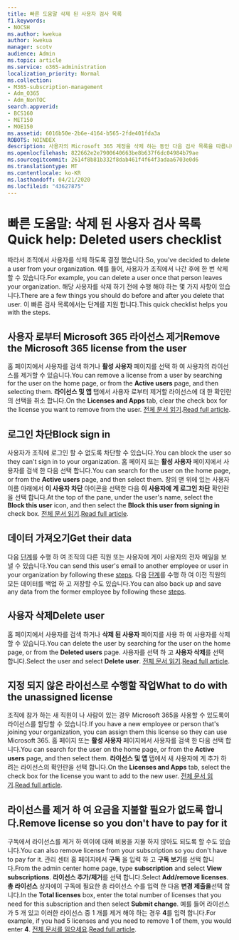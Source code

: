 ```yaml
---
title: 빠른 도움말 삭제 된 사용자 검사 목록
f1.keywords:
- NOCSH
ms.author: kwekua
author: kwekua
manager: scotv
audience: Admin
ms.topic: article
ms.service: o365-administration
localization_priority: Normal
ms.collection:
- M365-subscription-management
- Adm_O365
- Adm_NonTOC
search.appverid:
- BCS160
- MET150
- MOE150
ms.assetid: 6016b50e-2b6e-4164-b565-2fde401fda3a
ROBOTS: NOINDEX
description: 사용자의 Microsoft 365 계정을 삭제 하는 동안 다음 검사 목록을 따릅니다.
ms.openlocfilehash: 822662e2e7900640663be8b637f6dc04984b79ae
ms.sourcegitcommit: 2614f8b81b332f8dab461f4f64f3adaa6703e0d6
ms.translationtype: MT
ms.contentlocale: ko-KR
ms.lasthandoff: 04/21/2020
ms.locfileid: "43627875"
---
```

# <a name="quick-help-deleted-users-checklist"></a><span data-ttu-id="572be-103">빠른 도움말: 삭제 된 사용자 검사 목록</span><span class="sxs-lookup"><span data-stu-id="572be-103">Quick help: Deleted users checklist</span></span>

<span data-ttu-id="572be-104">따라서 조직에서 사용자를 삭제 하도록 결정 했습니다.</span><span class="sxs-lookup"><span data-stu-id="572be-104">So, you've decided to delete a user from your organization.</span></span> <span data-ttu-id="572be-105">예를 들어, 사용자가 조직에서 나간 후에 한 번 삭제할 수 있습니다.</span><span class="sxs-lookup"><span data-stu-id="572be-105">For example, you can delete a user once that person leaves your organization.</span></span> <span data-ttu-id="572be-106">해당 사용자를 삭제 하기 전에 수행 해야 하는 몇 가지 사항이 있습니다.</span><span class="sxs-lookup"><span data-stu-id="572be-106">There are a few things you should do before and after you delete that user.</span></span> <span data-ttu-id="572be-107">이 빠른 검사 목록에서는 단계를 지원 합니다.</span><span class="sxs-lookup"><span data-stu-id="572be-107">This quick checklist helps you with the steps.</span></span>
  
## <a name="remove-the-microsoft-365-license-from-the-user"></a><span data-ttu-id="572be-108">사용자 로부터 Microsoft 365 라이선스 제거</span><span class="sxs-lookup"><span data-stu-id="572be-108">Remove the Microsoft 365 license from the user</span></span>

<span data-ttu-id="572be-109">홈 페이지에서 사용자를 검색 하거나 **활성 사용자** 페이지를 선택 하 여 사용자의 라이선스를 제거할 수 있습니다.</span><span class="sxs-lookup"><span data-stu-id="572be-109">You can remove a license from a user by searching for the user on the home page, or from the **Active users** page, and then selecting them.</span></span> <span data-ttu-id="572be-110">**라이선스 및 앱** 탭에서 사용자 로부터 제거할 라이선스에 대 한 확인란의 선택을 취소 합니다.</span><span class="sxs-lookup"><span data-stu-id="572be-110">On the **Licenses and Apps** tab, clear the check box for the license you want to remove from the user.</span></span> <span data-ttu-id="572be-111">[전체 문서 읽기](../manage/remove-licenses-from-users.md).</span><span class="sxs-lookup"><span data-stu-id="572be-111">[Read full article](../manage/remove-licenses-from-users.md).</span></span>
  
## <a name="block-sign-in"></a><span data-ttu-id="572be-112">로그인 차단</span><span class="sxs-lookup"><span data-stu-id="572be-112">Block sign in</span></span>

<span data-ttu-id="572be-113">사용자가 조직에 로그인 할 수 없도록 차단할 수 있습니다.</span><span class="sxs-lookup"><span data-stu-id="572be-113">You can block the user so they can't sign in to your organization.</span></span> <span data-ttu-id="572be-114">홈 페이지 또는 **활성 사용자** 페이지에서 사용자를 검색 한 다음 선택 합니다.</span><span class="sxs-lookup"><span data-stu-id="572be-114">You can search for the user on the home page, or from the **Active users** page, and then select them.</span></span> <span data-ttu-id="572be-115">창의 맨 위에 있는 사용자 이름 아래에서 **이 사용자 차단** 아이콘을 선택한 다음 **이 사용자에 게 로그인 차단** 확인란을 선택 합니다.</span><span class="sxs-lookup"><span data-stu-id="572be-115">At the top of the pane, under the user's name, select the **Block this user** icon, and then select the **Block this user from signing in** check box.</span></span> <span data-ttu-id="572be-116">[전체 문서 읽기](../add-users/assign-admin-roles.md).</span><span class="sxs-lookup"><span data-stu-id="572be-116">[Read full article](../add-users/assign-admin-roles.md).</span></span>
  
## <a name="get-their-data"></a><span data-ttu-id="572be-117">데이터 가져오기</span><span class="sxs-lookup"><span data-stu-id="572be-117">Get their data</span></span>

<span data-ttu-id="572be-118">다음 [단계](../add-users/remove-former-employee.md)를 수행 하 여 조직의 다른 직원 또는 사용자에 게이 사용자의 전자 메일을 보낼 수 있습니다.</span><span class="sxs-lookup"><span data-stu-id="572be-118">You can send this user's email to another employee or user in your organization by following these [steps](../add-users/remove-former-employee.md).</span></span> <span data-ttu-id="572be-119">다음 [단계](../add-users/get-access-to-and-back-up-a-former-user-s-data.md)를 수행 하 여 이전 직원의 모든 데이터를 백업 하 고 저장할 수도 있습니다.</span><span class="sxs-lookup"><span data-stu-id="572be-119">You can also back up and save any data from the former employee by following these [steps](../add-users/get-access-to-and-back-up-a-former-user-s-data.md).</span></span>
  
## <a name="delete-user"></a><span data-ttu-id="572be-120">사용자 삭제</span><span class="sxs-lookup"><span data-stu-id="572be-120">Delete user</span></span>

<span data-ttu-id="572be-121">홈 페이지에서 사용자를 검색 하거나 **삭제 된 사용자** 페이지를 사용 하 여 사용자를 삭제할 수 있습니다.</span><span class="sxs-lookup"><span data-stu-id="572be-121">You can delete the user by searching for the user on the home page, or from the **Deleted users** page.</span></span> <span data-ttu-id="572be-122">사용자를 선택 하 고 **사용자 삭제**를 선택 합니다.</span><span class="sxs-lookup"><span data-stu-id="572be-122">Select the user and select **Delete user**.</span></span> <span data-ttu-id="572be-123">[전체 문서 읽기](../add-users/delete-a-user.md).</span><span class="sxs-lookup"><span data-stu-id="572be-123">[Read full article](../add-users/delete-a-user.md).</span></span>
  
## <a name="what-to-do-with-the-unassigned-license"></a><span data-ttu-id="572be-124">지정 되지 않은 라이선스로 수행할 작업</span><span class="sxs-lookup"><span data-stu-id="572be-124">What to do with the unassigned license</span></span>

<span data-ttu-id="572be-125">조직에 참가 하는 새 직원이 나 사람이 있는 경우 Microsoft 365을 사용할 수 있도록이 라이선스를 할당할 수 있습니다.</span><span class="sxs-lookup"><span data-stu-id="572be-125">If you have a new employee or person that's joining your organization, you can assign them this license so they can use Microsoft 365.</span></span> <span data-ttu-id="572be-126">홈 페이지 또는 **활성 사용자** 페이지에서 사용자를 검색 한 다음 선택 합니다.</span><span class="sxs-lookup"><span data-stu-id="572be-126">You can search for the user on the home page, or from the **Active users** page, and then select them.</span></span> <span data-ttu-id="572be-127">**라이선스 및 앱** 탭에서 새 사용자에 게 추가 하려는 라이선스의 확인란을 선택 합니다.</span><span class="sxs-lookup"><span data-stu-id="572be-127">On the **Licenses and Apps** tab, select the check box for the license you want to add to the new user.</span></span> <span data-ttu-id="572be-128">[전체 문서 읽기](../manage/assign-licenses-to-users.md).</span><span class="sxs-lookup"><span data-stu-id="572be-128">[Read full article](../manage/assign-licenses-to-users.md).</span></span>
  
## <a name="remove-license-so-you-dont-have-to-pay-for-it"></a><span data-ttu-id="572be-129">라이선스를 제거 하 여 요금을 지불할 필요가 없도록 합니다.</span><span class="sxs-lookup"><span data-stu-id="572be-129">Remove license so you don't have to pay for it</span></span>

<span data-ttu-id="572be-130">구독에서 라이선스를 제거 하 여이에 대해 비용을 지불 하지 않아도 되도록 할 수도 있습니다.</span><span class="sxs-lookup"><span data-stu-id="572be-130">You can also remove license from your subscription so you don't have to pay for it.</span></span> <span data-ttu-id="572be-131">관리 센터 홈 페이지에서 **구독** 을 입력 하 고 **구독 보기**를 선택 합니다.</span><span class="sxs-lookup"><span data-stu-id="572be-131">From the admin center home page, type **subscription** and select **View subscriptions**.</span></span> <span data-ttu-id="572be-132">**라이선스 추가/제거**를 선택 합니다.</span><span class="sxs-lookup"><span data-stu-id="572be-132">Select **Add/remove licenses**.</span></span> <span data-ttu-id="572be-133">**총 라이선스** 상자에이 구독에 필요한 총 라이선스 수를 입력 한 다음 **변경 제출을**선택 합니다.</span><span class="sxs-lookup"><span data-stu-id="572be-133">In the **Total licenses** box, enter the total number of licenses that you need for this subscription and then select **Submit change**.</span></span> <span data-ttu-id="572be-134">예를 들어 라이선스가 5 개 있고 이러한 라이선스 중 1 개를 제거 해야 하는 경우 **4**를 입력 합니다.</span><span class="sxs-lookup"><span data-stu-id="572be-134">For example, if you had 5 licenses and you need to remove 1 of them, you would enter **4**.</span></span> <span data-ttu-id="572be-135">[전체 문서를 읽으세요](../../commerce/licenses/remove-licenses-from-subscription.md).</span><span class="sxs-lookup"><span data-stu-id="572be-135">[Read full article](../../commerce/licenses/remove-licenses-from-subscription.md).</span></span>
